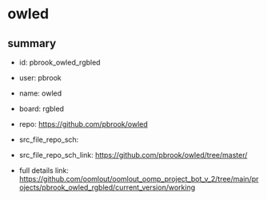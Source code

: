 # owled
 
## summary 
* id: pbrook_owled_rgbled
* user: pbrook
* name: owled
* board: rgbled
* repo: https://github.com/pbrook/owled



* src_file_repo_sch: 
* src_file_repo_sch_link: https://github.com/pbrook/owled/tree/master/
* full details link: https://github.com/oomlout/oomlout_oomp_project_bot_v_2/tree/main/projects/pbrook_owled_rgbled/current_version/working  








